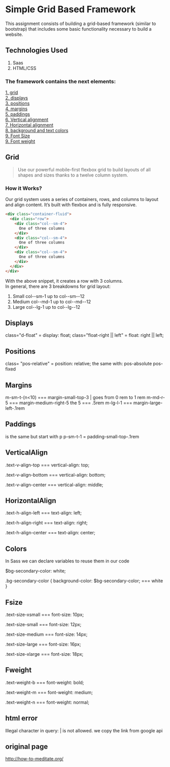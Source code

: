 # Simple Grid Based Framework
This assignment consists of building a grid-based framework (similar to bootstrap) that includes some basic functionality necessary to build a website.

## Technologies Used
1. Saas
2. HTML/CSS

### The framework contains the next elements: 
[1. grid ](#Grid)<br>
[2. displays](#Displays)<br>
[3. positions](#Positions)<br>
[4. margins](#Margins)<br>
[5. paddings](#Padding)<br>
[6. Vertical alignment](#VerticalAlign)<br>
[7. Horizontal alignment](#HorizontalAlign)<br>
[8. background and text colors](#Colors)<br>
[9. Font Size](#Fsize)<br>
[9. Font weight](#Fweight)<br>


## Grid

> Use our powerful mobile-first flexbox grid to build layouts of all shapes and sizes thanks to a twelve column system.

### How it Works?
Our grid system uses a series of containers, rows, and columns to layout and align content. It’s built with flexbox and is fully responsive.

```html
<div class="container-fluid">
  <div class="row">
    <div class="col--sm-4">
      One of three columns
    </div>
    <div class="col--sm-4">
      One of three columns
    </div>
    <div class="col--sm-4">
      One of three columns
    </div>
  </div>
</div>
```
With the above snippet, it creates a row with 3 columns.<br>
In general, there are 3 breakdowns for grid layout:
1. Small
col--sm-1 up to col--sm--12
2. Medium
col--md-1 up to col--md--12
3. Large
col--lg-1 up to col--lg--12

## Displays

class="d-float" = display: float;
class="float-right || left" = float: right || left;

## Positions 

class= "pos-relative" = position: relative;
the same with: 
pos-absolute 
pos-fixed

## Margins

m-sm-t-(n<10) === margin-small-top-3 | goes from 0 rem to 1 rem
m-md-r-5 === margin-medium-right-5 the 5 === .5rem
m-lg-l-1 === margin-large-left-.1rem

## Paddings

is the same but start with p
p-sm-t-1 = padding-small-top-.1rem

## VerticalAlign

.text-v-align-top === vertical-align: top;

.text-v-align-bottom === vertical-align: bottom;

.text-v-align-center === vertical-align: middle;

## HorizontalAlign

.text-h-align-left === text-align: left;

.text-h-align-right === text-align: right;

.text-h-align-center ===  text-align: center;


## Colors

In Sass we can declare variables to reuse them in our code

$bg-secondary-color: white;

.bg-secondary-color {
  background-color: $bg-secondary-color; === white
}

## Fsize 

.text-size-xsmall === font-size: 10px;


.text-size-small ===  font-size: 12px;


.text-size-medium ===  font-size: 14px;


.text-size-large ===  font-size: 16px;


.text-size-xlarge ===  font-size: 18px;

## Fweight

.text-weight-b === font-weight: bold;

.text-weight-m === font-weight: medium;


.text-weight-n === font-weight: normal;

## html error 
Illegal character in query: | is not allowed.
we copy the link from google api

## original page 
http://how-to-meditate.org/


